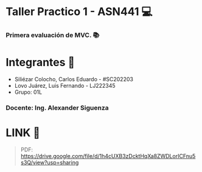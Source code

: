 # Taller Practico 1 - ASN441 💻

### Primera evaluación de MVC. 📚


# Integrantes 👤

- Siliézar Colocho, Carlos Eduardo - #SC202203
- Lovo Juárez, Luis Fernando - LJ222345
- Grupo: 01L

### Docente: Ing. Alexander Siguenza

# LINK 🔗

> PDF: https://drive.google.com/file/d/1h4cUXB3zDcktHqXa8ZWDLorICFnu5s3Q/view?usp=sharing
